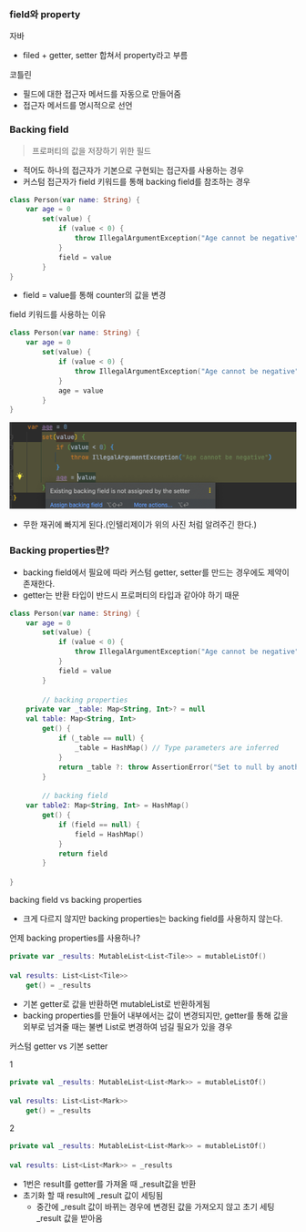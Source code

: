### field와 property

자바

- filed + getter, setter 합쳐서 property라고 부름

코틀린

- 필드에 대한 접근자 메서드를 자동으로 만들어줌
- 접근자 메서드를 명시적으로 선언

### Backing field

> 프로퍼티의 값을 저장하기 위한 필드
>

- 적어도 하나의 접근자가 기본으로 구현되는 접근자를 사용하는 경우
- 커스텀 접근자가 field 키워드를 통해 backing field를 참조하는 경우

```kotlin
class Person(var name: String) {
    var age = 0
        set(value) {
            if (value < 0) {
                throw IllegalArgumentException("Age cannot be negative")
            }
            field = value
        }
}
```

- field = value를 통해 counter의 값을 변경

field 키워드를 사용하는 이유

```kotlin
class Person(var name: String) {
    var age = 0
        set(value) {
            if (value < 0) {
                throw IllegalArgumentException("Age cannot be negative")
            }
            age = value
        }
}
```

![Untitled](./static/img.png)

- 무한 재귀에 빠지게 된다.(인텔리제이가 위의 사진 처럼 알려주긴 한다.)

### Backing properties란?

- backing field에서 필요에 따라 커스텀 getter, setter를 만드는 경우에도 제약이 존재한다.
- getter는 반환 타입이 반드시 프로퍼티의 타입과 같아야 하기 때문

```kotlin
class Person(var name: String) {
    var age = 0
        set(value) {
            if (value < 0) {
                throw IllegalArgumentException("Age cannot be negative")
            }
            field = value
        }

		// backing properties
    private var _table: Map<String, Int>? = null
    val table: Map<String, Int>
        get() {
            if (_table == null) {
                _table = HashMap() // Type parameters are inferred
            }
            return _table ?: throw AssertionError("Set to null by another thread")
        }

		// backing field
    var table2: Map<String, Int> = HashMap()
        get() {
            if (field == null) {
                field = HashMap()
            }
            return field
        }

}
```

backing field vs backing properties

- 크게 다르지 않지만 backing properties는 backing field를 사용하지 않는다.

언제 backing properties를 사용하나?

```kotlin
private var _results: MutableList<List<Tile>> = mutableListOf()

val results: List<List<Tile>>
    get() = _results
```

- 기본 getter로 값을 반환하면 mutableList로 반환하게됨
- backing properties를 만들어 내부에서는 값이 변경되지만, getter를 통해 값을 외부로 넘겨줄 때는 불변 List로 변경하여 넘길 필요가 있을 경우

커스텀 getter vs 기본 setter

1

```kotlin
private val _results: MutableList<List<Mark>> = mutableListOf()

val results: List<List<Mark>>
    get() = _results
```

2

```kotlin
private val _results: MutableList<List<Mark>> = mutableListOf()

val results: List<List<Mark>> = _results
```

- 1번은 result를 getter를 가져올 때 _result값을 반환
- 초기화 할 때 result에 _result 값이 세팅됨
    - 중간에 _result 값이 바뀌는 경우에 변경된 값을 가져오지 않고 초기 세팅 _result 값을 받아옴
